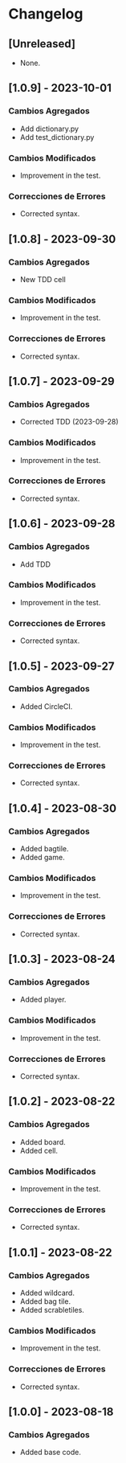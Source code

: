 # Changelog

## [Unreleased]
- None.

## [1.0.9] - 2023-10-01
### Cambios Agregados

- Add dictionary.py
- Add test_dictionary.py

### Cambios Modificados
- Improvement in the test.

### Correcciones de Errores
- Corrected syntax.

## [1.0.8] - 2023-09-30
### Cambios Agregados

- New TDD cell

### Cambios Modificados
- Improvement in the test.

### Correcciones de Errores
- Corrected syntax.

## [1.0.7] - 2023-09-29
### Cambios Agregados

- Corrected TDD (2023-09-28)

### Cambios Modificados
- Improvement in the test.

### Correcciones de Errores
- Corrected syntax.

## [1.0.6] - 2023-09-28
### Cambios Agregados

- Add TDD 

### Cambios Modificados
- Improvement in the test.

### Correcciones de Errores
- Corrected syntax.

## [1.0.5] - 2023-09-27
### Cambios Agregados

- Added CircleCI.

### Cambios Modificados
- Improvement in the test.

### Correcciones de Errores
- Corrected syntax.

## [1.0.4] - 2023-08-30
### Cambios Agregados

- Added bagtile.
- Added game.

### Cambios Modificados
- Improvement in the test.

### Correcciones de Errores
- Corrected syntax.

## [1.0.3] - 2023-08-24
### Cambios Agregados

- Added player.

### Cambios Modificados
- Improvement in the test.

### Correcciones de Errores
- Corrected syntax.

## [1.0.2] - 2023-08-22
### Cambios Agregados

- Added board.
- Added cell.

### Cambios Modificados
- Improvement in the test.

### Correcciones de Errores
- Corrected syntax.

## [1.0.1] - 2023-08-22
### Cambios Agregados

- Added wildcard.
- Added bag tile.
- Added scrabletiles.

### Cambios Modificados
- Improvement in the test.

### Correcciones de Errores
- Corrected syntax.

## [1.0.0] - 2023-08-18
### Cambios Agregados
- Added base code.

